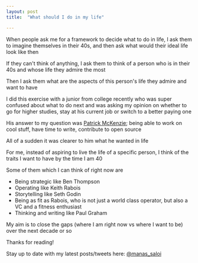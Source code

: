 ```yaml
---
layout: post
title:  "What should I do in my life"

---
```


When people ask me for a framework to decide what to do in life, I ask them to imagine themselves in their 40s, and then ask what would their ideal life look like then

If they can't think of anything, I ask them to think of a person who is in their 40s and whose life they admire the most

Then I ask them what are the aspects of this person's life they admire and want to have

I did this exercise with a junior from college recently who was super confused about what to do next and was asking my opinion on whether to go for higher studies, stay at his current job or switch to a better paying one

His answer to my question was [Patrick McKenzie](https://twitter.com/patio11); being able to work on cool stuff, have time to write, contribute to open source

All of a sudden it was clearer to him what he wanted in life

For me, instead of aspiring to live the life of a specific person, I think of the traits I want to have by the time I am 40

Some of them which I can think of right now are

- Being strategic like Ben Thompson
- Operating like Keith Rabois
- Storytelling like Seth Godin
- Being as fit as Rabois, who is not just a world class operator, but also a VC and a fitness enthusiast
- Thinking and writing like Paul Graham

My aim is to close the gaps (where I am right now vs where I want to be) over the next decade or so

Thanks for reading!

Stay up to date with my latest posts/tweets here: [@manas_saloi](http://twitter.com/manas_saloi)
